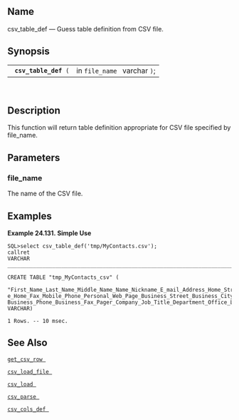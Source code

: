 <div>

<div>

</div>

<div>

## Name

csv_table_def — Guess table definition from CSV file.

</div>

<div>

## Synopsis

<div>

|                            |                              |
|----------------------------|------------------------------|
| ` `**`csv_table_def`**` (` | in `file_name ` varchar `)`; |

<div>

 

</div>

</div>

</div>

<div>

## Description

This function will return table definition appropriate for CSV file
specified by file_name.

</div>

<div>

## Parameters

<div>

### file_name

The name of the CSV file.

</div>

</div>

<div>

## Examples

<div>

**Example 24.131. Simple Use**

<div>

``` programlisting
SQL>select csv_table_def('tmp/MyContacts.csv');
callret
VARCHAR
_______________________________________________________________________________

CREATE TABLE "tmp_MyContacts_csv" (
        "First_Name_Last_Name_Middle_Name_Name_Nickname_E_mail_Address_Home_Street_Home_City_Home_Postal_Code_Home_State_Home_Country_Region_Home_Phon
e_Home_Fax_Mobile_Phone_Personal_Web_Page_Business_Street_Business_City_Business_Postal_Code_Business_State_Business_Country_Region_Business_Web_Page_
Business_Phone_Business_Fax_Pager_Company_Job_Title_Department_Office_Location_Notes" VARCHAR)

1 Rows. -- 10 msec.
```

</div>

</div>

  

</div>

<div>

## See Also

<a href="fn_get_csv_row.html" class="link" title="get_csv_row"><code
class="function">get_csv_row </code></a>

<a href="fn_csv_load_file.html" class="link" title="csv_load_file"><code
class="function">csv_load_file </code></a>

<a href="fn_csv_load.html" class="link" title="csv_load"><code
class="function">csv_load </code></a>

<a href="fn_csv_parse.html" class="link" title="csv_parse"><code
class="function">csv_parse </code></a>

<a href="fn_csv_cols_def.html" class="link" title="csv_cols_def"><code
class="function">csv_cols_def </code></a>

</div>

</div>

